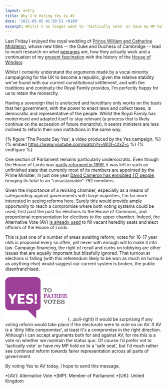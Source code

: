 ```yaml
---
layout: entry
title: Why I'm Voting Yes to AV
date: '2011-05-05 01:30:51 +0100'
excerpt: Whilst I no longer want to 'tactically vote' or have my MP hold on to a 'safe seat', I'd much rather see continued reform towards fairer representation across all parts of government.
---
```

Last Friday I enjoyed the royal wedding of [Prince William and Catherine Middleton][1], whose new titles -- the Duke and Duchess of Cambridge -- lead to much research on what [peerages][3] are, how they actually work and a continuation of my [present fascination][2] with the history of the [House of Windsor][4].

Whilst I certainly understand the arguments made by a vocal minority campaigning for the UK to become a republic, given the relative stability we've found with our current constitutional settlement, and with the traditions and continuity the Royal Family provides, I'm perfectly happy for us to retain the monarchy.

Having a sovereign that is unelected and hereditary only works on the basis that her government, with the power to enact laws and collect taxes, is democratic and representative of the people. Whilst the Royal Family has modernised and adapted itself to stay relevant (a process that is likely continue on the accession of future monarchs), it seems ministers are less inclined to reform their own institutions in the same way.

{% figure 'The People Say Yes', a video produced by the Yes campaign. %}
{% embed https://www.youtube.com/watch?v=Wl2I-c2xZ-c %}
{% endfigure %}

One section of Parliament remains particularly undemocratic. Even though the House of Lords was [partly reformed in 1999][5], it was left in such an unfinished state that currently most of its members are appointed by the Prime Minister; in just one year [David Cameron has ennobled 117 people][6], bringing its total to an "unsustainable" 792 members.

Given the importance of a revising chamber, especially as a means of safeguarding against governments with large majorities, I'm far more interested in seeing reforms here. Surely this would provide ample opportunity to reach a compromise where both voting systems could be used; first past the post for elections to the House of Commons, and proportional representation for elections to the upper chamber. Indeed, the Alternative Vote (AV) [is already used][7] to fill vacant heredity seats and elect officers of the House of Lords.

This is just one of a number of areas awaiting reform; votes for 16-17 year olds is proposed every so often, yet never with enough will to make it into law. Campaign financing, the right of recall and curbs on lobbying are other issues that are equally important but blissfully ignored. That turnout at elections is falling (with this referendum likely to be won as much on turnout as anything else) would suggest our current system is broken, the public disenfranchised.

![YES! To Fairer Votes logo](/assets/images/2011/05/yestofairervotes.png){: .pull-right} It would be surprising if any voting reform would take place if the electorate were to vote no on AV. If AV is a 'dirty little compromise', at least it's a compromise in the right direction. Although I can accept arguments both for and against AV, for me this is a vote on whether we maintain the status quo. Of course I'd prefer not to 'tactically vote' or have my MP hold on to a 'safe seat', but I'd much rather see continued reform towards fairer representation across all parts of government.

By voting Yes to AV today, I hope to send this message.

[1]: http://en.wikipedia.org/wiki/Wedding_of_Prince_William,_Duke_of_Cambridge,_and_Catherine_Middleton
[2]: /2011/02/the_kings_speech
[3]: http://en.wikipedia.org/wiki/Peerage
[4]: http://en.wikipedia.org/wiki/House_of_Windsor
[5]: http://en.wikipedia.org/wiki/House_of_Lords_Act_1999
[6]: http://www.bbc.co.uk/news/uk-politics-13137835
[7]: http://en.wikipedia.org/wiki/House_of_Lords_Act_1999#Membership_of_the_House_of_Lords

*[AV]: Alternative Vote
*[MP]: Member of Parliament
*[UK]: United Kingdom